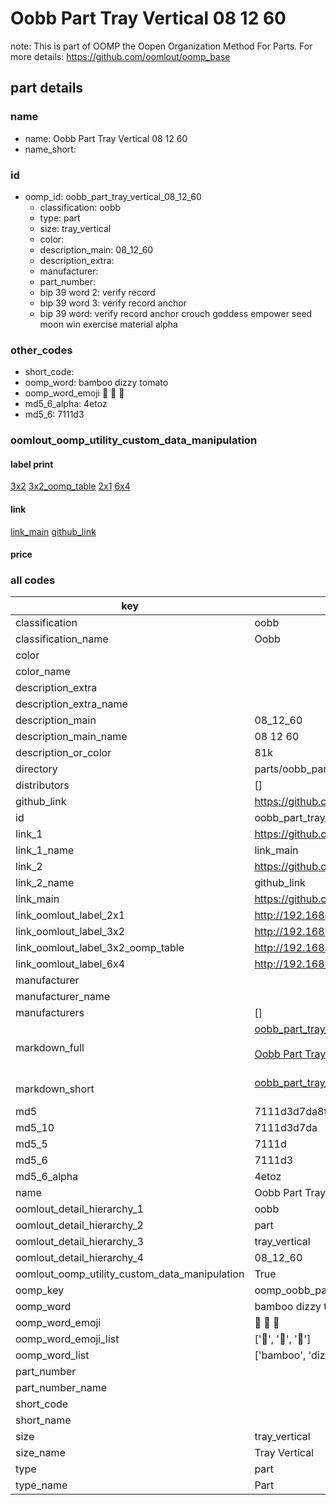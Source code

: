 # Oobb Part Tray Vertical 08 12 60  

note: This is part of OOMP the Oopen Organization Method For Parts. For more details: https://github.com/oomlout/oomp_base

##  part details





### name
* name: Oobb Part Tray Vertical 08 12 60
* name_short: 
### id
* oomp_id: oobb_part_tray_vertical_08_12_60
  * classification: oobb
  * type: part
  * size: tray_vertical
  * color: 
  * description_main: 08_12_60
  * description_extra: 
  * manufacturer: 
  * part_number: 
  * bip 39 word 2: verify record
  * bip 39 word 3: verify record anchor
  * bip 39 word: verify record anchor crouch goddess empower seed moon win exercise material alpha

### other_codes
* short_code: 
* oomp_word: bamboo dizzy tomato
* oomp_word_emoji :bamboo: :dizzy: :tomato:
* md5_6_alpha: 4etoz
* md5_6: 7111d3






### oomlout_oomp_utility_custom_data_manipulation
#### label print
[3x2](http://192.168.1.245:1112/?label=oomp%204etoz)
[3x2_oomp_table](http://192.168.1.107:1112/?label=oomp%204etoz)
[2x1](http://192.168.1.242:1112/?label=oomp%204etoz)
[6x4](http://192.168.1.55:1112/?label=oomp%204etoz)    

#### link

[link_main](https://github.com/oomlout/oomlout_oomp_current_version_messy/tree/main/parts/oobb_part_tray_vertical_08_12_60) [github_link](https://github.com/oomlout/oomlout_oomp_part_src/tree/main/parts/oobb_part_tray_vertical_08_12_60)                             

#### price







### all codes 
| key | value |  
| --- | --- |  
| classification | oobb |  
| classification_name | Oobb |  
| color |  |  
| color_name |  |  
| description_extra |  |  
| description_extra_name |  |  
| description_main | 08_12_60 |  
| description_main_name | 08 12 60 |  
| description_or_color | 81k |  
| directory | parts/oobb_part_tray_vertical_08_12_60 |  
| distributors | [] |  
| github_link | https://github.com/oomlout/oomlout_oomp_part_src/tree/main/parts/oobb_part_tray_vertical_08_12_60 |  
| id | oobb_part_tray_vertical_08_12_60 |  
| link_1 | https://github.com/oomlout/oomlout_oomp_current_version_messy/tree/main/parts/oobb_part_tray_vertical_08_12_60 |  
| link_1_name | link_main |  
| link_2 | https://github.com/oomlout/oomlout_oomp_part_src/tree/main/parts/oobb_part_tray_vertical_08_12_60 |  
| link_2_name | github_link |  
| link_main | https://github.com/oomlout/oomlout_oomp_current_version_messy/tree/main/parts/oobb_part_tray_vertical_08_12_60 |  
| link_oomlout_label_2x1 | http://192.168.1.242:1112/?label=oomp%204etoz |  
| link_oomlout_label_3x2 | http://192.168.1.245:1112/?label=oomp%204etoz |  
| link_oomlout_label_3x2_oomp_table | http://192.168.1.107:1112/?label=oomp%204etoz |  
| link_oomlout_label_6x4 | http://192.168.1.55:1112/?label=oomp%204etoz |  
| manufacturer |  |  
| manufacturer_name |  |  
| manufacturers | [] |  
| markdown_full | [oobb_part_tray_vertical_08_12_60](https://github.com/oomlout/oomlout_oomp_current_version_messy/tree/main/parts/oobb_part_tray_vertical_08_12_60)<br>[](https://github.com/oomlout/oomlout_oomp_current_version_messy/tree/main/parts/oobb_part_tray_vertical_08_12_60)<br>[Oobb Part Tray Vertical 08 12 60](https://github.com/oomlout/oomlout_oomp_current_version_messy/tree/main/parts/oobb_part_tray_vertical_08_12_60)<br><br> |  
| markdown_short | [oobb_part_tray_vertical_08_12_60](https://github.com/oomlout/oomlout_oomp_current_version_messy/tree/main/parts/oobb_part_tray_vertical_08_12_60)<br><br> |  
| md5 | 7111d3d7da8f985d2432134210ecf795 |  
| md5_10 | 7111d3d7da |  
| md5_5 | 7111d |  
| md5_6 | 7111d3 |  
| md5_6_alpha | 4etoz |  
| name | Oobb Part Tray Vertical 08 12 60 |  
| oomlout_detail_hierarchy_1 | oobb |  
| oomlout_detail_hierarchy_2 | part |  
| oomlout_detail_hierarchy_3 | tray_vertical |  
| oomlout_detail_hierarchy_4 | 08_12_60 |  
| oomlout_oomp_utility_custom_data_manipulation | True |  
| oomp_key | oomp_oobb_part_tray_vertical_08_12_60 |  
| oomp_word | bamboo dizzy tomato |  
| oomp_word_emoji | :bamboo: :dizzy: :tomato: |  
| oomp_word_emoji_list | [':bamboo:', ':dizzy:', ':tomato:'] |  
| oomp_word_list | ['bamboo', 'dizzy', 'tomato'] |  
| part_number |  |  
| part_number_name |  |  
| short_code |  |  
| short_name |  |  
| size | tray_vertical |  
| size_name | Tray Vertical |  
| type | part |  
| type_name | Part |  
